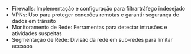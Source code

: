 - Firewalls: Implementação e configuração para filtrartráfego indesejado
- VPNs: Uso para proteger conexões remotas e garantir segurança de dados em trânsito
- Monitoramento de Rede: Ferramentas para detectar intrusões e atividades suspeitas
- Segmentação de Rede: Divisão da rede em sub-redes para limitar acessos
